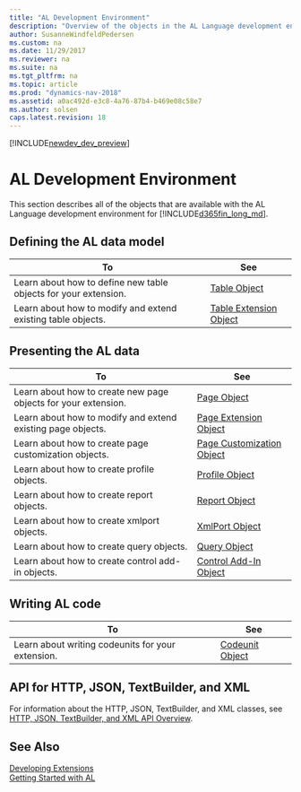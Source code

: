```yaml
---
title: "AL Development Environment"
description: "Overview of the objects in the AL Language development environment."
author: SusanneWindfeldPedersen
ms.custom: na
ms.date: 11/29/2017
ms.reviewer: na
ms.suite: na
ms.tgt_pltfrm: na
ms.topic: article
ms.prod: "dynamics-nav-2018"
ms.assetid: a0ac492d-e3c8-4a76-87b4-b469e08c58e7
ms.author: solsen
caps.latest.revision: 18
---
```


[!INCLUDE[newdev_dev_preview](includes/newdev_dev_preview.md)]

# AL Development Environment
This section describes all of the objects that are available with the AL Language development environment for [!INCLUDE[d365fin_long_md](includes/d365fin_long_md.md)].

## Defining the AL data model
|To | See |
|---|-----|
|Learn about how to define new table objects for your extension.|[Table Object](devenv-table-object.md)|
|Learn about how to modify and extend existing table objects. |[Table Extension Object](devenv-table-ext-object.md)|

## Presenting the AL data
|To |See |
|---|----|
|Learn about how to create new page objects for your extension.|[Page Object](devenv-page-object.md)|
|Learn about how to modify and extend existing page objects.|[Page Extension Object](devenv-page-ext-object.md)|
|Learn about how to create page customization objects.|[Page Customization Object](devenv-page-customization-object.md)|
|Learn about how to create profile objects.|[Profile Object](devenv-profile-object.md)|
|Learn about how to create report objects.|[Report Object](devenv-report-object.md)|
|Learn about how to create xmlport objects.|[XmlPort Object](devenv-xmlport-object.md)|
|Learn about how to create query objects.|[Query Object](devenv-query-object.md)|
|Learn about how to create control add-in objects.|[Control Add-In Object](devenv-control-addin-object.md)|

## Writing AL code
|To |See |
|---|----|
|Learn about writing codeunits for your extension.|[Codeunit Object](devenv-codeunit-object.md)|

## API for HTTP, JSON, TextBuilder, and XML
For information about the HTTP, JSON, TextBuilder, and XML classes, see [HTTP, JSON, TextBuilder, and XML API Overview](devenv-restapi-overview.md).

## See Also
[Developing Extensions](devenv-dev-overview.md)  
[Getting Started with AL](devenv-get-started.md)   